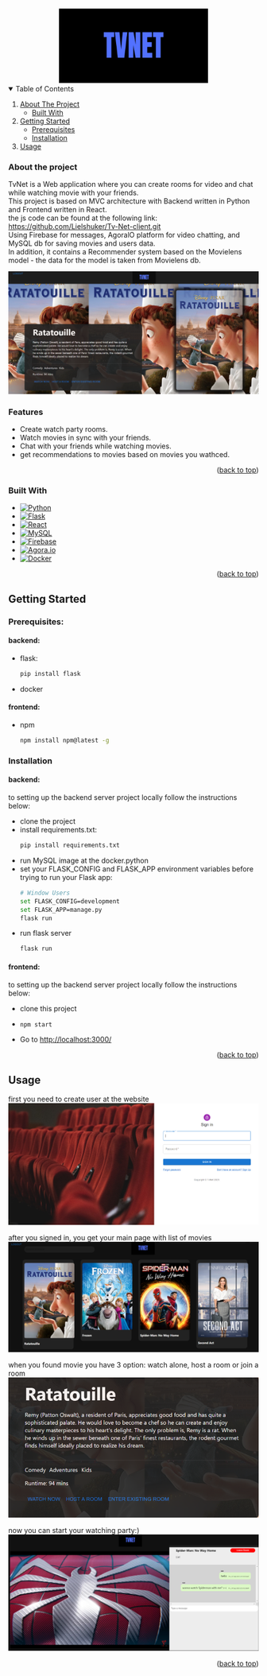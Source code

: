 <a name="readme-top"></a>

<!-- PROJECT LOGO -->
<br />
<div align="center">
  <a href="https://github.com/othneildrew/Best-README-Template">
    <img src="images/logo.png" alt="Logo" width="300" height="150">
  </a>
</div>

<!-- TABLE OF CONTENTS -->
<details open>
  <summary>Table of Contents</summary>
  <ol>
    <li>
      <a href="#about-the-project">About The Project</a>
      <ul>
        <li><a href="#built-with">Built With</a></li>
      </ul>
    </li>
    <li>
      <a href="#getting-started">Getting Started</a>
      <ul>
        <li><a href="#prerequisites">Prerequisites</a></li>
        <li><a href="#installation">Installation</a></li>
      </ul>
    </li>
    <li><a href="#usage">Usage</a></li>
  </ol>
</details>


<!-- ABOUT THE PROJECT -->
### About the project

TvNet is a Web application where you can create rooms for video and chat while watching movie with your friends.  
This project is based on MVC architecture with Backend written in Python and Frontend written in React.  
the js code can be found at the following link:  
https://github.com/Lielshuker/Tv-Net-client.git  
Using Firebase for messages, AgoralO platform for video chatting, and MySQL db for saving movies and users data.  
In addition, it contains a Recommender system based on the Movielens model - the data for the model is taken from Movielens db.  

![TvNet-screenshot1][TvNet-screenshot1]

### Features
* Create watch party rooms.
* Watch movies in sync with your friends.
* Chat with your friends while watching movies.
* get recommendations to movies based on movies you wathced.


<p align="right">(<a href="#readme-top">back to top</a>)</p>



### Built With

* [![Python][Python]][Python-url]
* [![Flask][Flask]][Flask-url]
* [![React][React.js]][React-url]
* [![MySQL][MySQL]][MySQL-url]
* [![Firebase][Firebase]][Firebase-url]
* [![Agora.io][Agora.io]][Agora.io-url]
* [![Docker][Docker]][Docker-url]

<p align="right">(<a href="#readme-top">back to top</a>)</p>

<!-- GETTING STARTED -->
## Getting Started

### Prerequisites: 
#### backend:
* flask:
  ```sh
  pip install flask
  ```
* docker  
#### frontend:
* npm
  ```sh
  npm install npm@latest -g
  ```

### Installation

#### backend:
to setting up the backend server project locally follow the instructions below:
* clone the project 
* install requirements.txt:
  ```sh
  pip install requirements.txt
  ```
* run MySQL image at the docker.python  
* set your FLASK_CONFIG and FLASK_APP environment variables before trying to run your Flask app:
  ```sh
  # Window Users
  set FLASK_CONFIG=development
  set FLASK_APP=manage.py
  flask run
  ```
* run flask server
  ```sh
  flask run
  ```


#### frontend:
to setting up the backend server project locally follow the instructions below:
* clone this project
* 
  ```sh
  npm start
  ```

* Go to [http://localhost:3000/](http://localhost:3000/)


<p align="right">(<a href="#readme-top">back to top</a>)</p>



## Usage
first you need to create user at the website
![TvNet-screenshot0][TvNet-screenshot0]

after you signed in, you get your main page with list of movies
![TvNet-screenshot2][TvNet-screenshot2]

when you found movie you have 3 option: watch alone, host a room or join a room
![TvNet-screenshot4][TvNet-screenshot4]

now you can start your watching party:)
![TvNet-screenshot3][TvNet-screenshot3]

<p align="right">(<a href="#readme-top">back to top</a>)</p>


<!-- MARKDOWN LINKS & IMAGES -->
[TvNet-screenshot0]: images/first_page.PNG
[TvNet-screenshot1]: images/main.PNG
[TvNet-screenshot2]: images/2.PNG
[TvNet-screenshot3]: images/3.PNG
[TvNet-screenshot4]: images/4.PNG
[Flask]: https://img.shields.io/badge/flask-%23000.svg?style=for-the-badge&logo=flask&logoColor=white
[Flask-url]: https://flask.palletsprojects.com/en/2.3.x/
[React.js]: https://img.shields.io/badge/React-20232A?style=for-the-badge&logo=react&logoColor=61DAFB
[React-url]: https://reactjs.org/
[Python]: https://img.shields.io/badge/python-3670A0?style=for-the-badge&logo=python&logoColor=ffdd54
[Python-url]: https://www.python.org/
[MySQL]: https://img.shields.io/badge/mysql-%2300f.svg?style=for-the-badge&logo=mysql&logoColor=white
[MySQL-url]: https://www.mysql.com/
[Firebase]: https://img.shields.io/badge/firebase-%23039BE5.svg?style=for-the-badge&logo=firebase
[Firebase-url]:https://firebase.google.com/
[Agora.io]: https://img.shields.io/badge/agora.io-white?style=for-the-badge&logo=agora&logoColor=4285F4
[Agora.io-url]: https://www.agora.io/en/
[Docker]: https://img.shields.io/badge/docker-%230db7ed.svg?style=for-the-badge&logo=docker&logoColor=white
[Docker-url]: https://www.docker.com/
